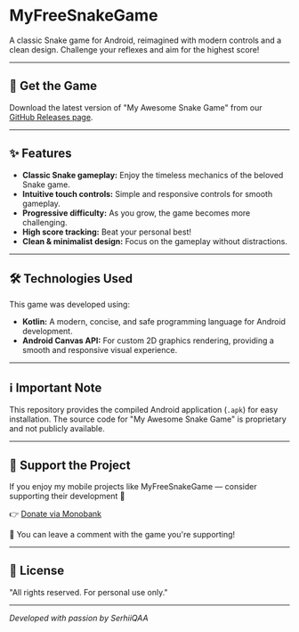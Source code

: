 # MyFreeSnakeGame

A classic Snake game for Android, reimagined with modern controls and a clean design. Challenge your reflexes and aim for the highest score!

---

## 🚀 Get the Game

Download the latest version of "My Awesome Snake Game" from our [GitHub Releases page](https://github.com/SerhiiQAA/MyFreeSnakeGame/releases).

---

## ✨ Features

* **Classic Snake gameplay:** Enjoy the timeless mechanics of the beloved Snake game.
* **Intuitive touch controls:** Simple and responsive controls for smooth gameplay.
* **Progressive difficulty:** As you grow, the game becomes more challenging.
* **High score tracking:** Beat your personal best!
* **Clean & minimalist design:** Focus on the gameplay without distractions.

---

## 🛠️ Technologies Used

This game was developed using:

* **Kotlin:** A modern, concise, and safe programming language for Android development.
* **Android Canvas API:** For custom 2D graphics rendering, providing a smooth and responsive visual experience.

---

## ℹ️ Important Note

This repository provides the compiled Android application (`.apk`) for easy installation. The source code for "My Awesome Snake Game" is proprietary and not publicly available.

---

## 💖 Support the Project

If you enjoy my mobile projects like MyFreeSnakeGame — consider supporting their development 🙌

👉 [Donate via Monobank](https://send.monobank.ua/jar/6mVCH3drmi)

💬 You can leave a comment with the game you're supporting!

---

## 📜 License

"All rights reserved. For personal use only."

---

*Developed with passion by SerhiiQAA*
